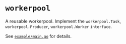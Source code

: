 # `workerpool`

A reusable workerpool.  Implement the `workerpool.Task`, `workerpool.Producer`,
`workerpool.Worker` `interface`.

See
[`example/main.go`](https://github.com/sean-/patterns/blob/master/workerpool/example/main.go) for
details.
